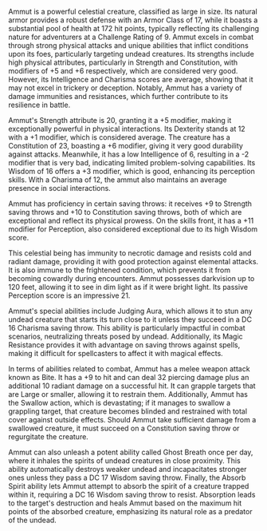 Ammut is a powerful celestial creature, classified as large in size. Its natural armor provides a robust defense with an Armor Class of 17, while it boasts a substantial pool of health at 172 hit points, typically reflecting its challenging nature for adventurers at a Challenge Rating of 9. Ammut excels in combat through strong physical attacks and unique abilities that inflict conditions upon its foes, particularly targeting undead creatures. Its strengths include high physical attributes, particularly in Strength and Constitution, with modifiers of +5 and +6 respectively, which are considered very good. However, its Intelligence and Charisma scores are average, showing that it may not excel in trickery or deception. Notably, Ammut has a variety of damage immunities and resistances, which further contribute to its resilience in battle.

Ammut's Strength attribute is 20, granting it a +5 modifier, making it exceptionally powerful in physical interactions. Its Dexterity stands at 12 with a +1 modifier, which is considered average. The creature has a Constitution of 23, boasting a +6 modifier, giving it very good durability against attacks. Meanwhile, it has a low Intelligence of 6, resulting in a -2 modifier that is very bad, indicating limited problem-solving capabilities. Its Wisdom of 16 offers a +3 modifier, which is good, enhancing its perception skills. With a Charisma of 12, the ammut also maintains an average presence in social interactions.

Ammut has proficiency in certain saving throws: it receives +9 to Strength saving throws and +10 to Constitution saving throws, both of which are exceptional and reflect its physical prowess. On the skills front, it has a +11 modifier for Perception, also considered exceptional due to its high Wisdom score.

This celestial being has immunity to necrotic damage and resists cold and radiant damage, providing it with good protection against elemental attacks. It is also immune to the frightened condition, which prevents it from becoming cowardly during encounters. Ammut possesses darkvision up to 120 feet, allowing it to see in dim light as if it were bright light. Its passive Perception score is an impressive 21.

Ammut's special abilities include Judging Aura, which allows it to stun any undead creature that starts its turn close to it unless they succeed in a DC 16 Charisma saving throw. This ability is particularly impactful in combat scenarios, neutralizing threats posed by undead. Additionally, its Magic Resistance provides it with advantage on saving throws against spells, making it difficult for spellcasters to affect it with magical effects.

In terms of abilities related to combat, Ammut has a melee weapon attack known as Bite. It has a +9 to hit and can deal 32 piercing damage plus an additional 10 radiant damage on a successful hit. It can grapple targets that are Large or smaller, allowing it to restrain them. Additionally, Ammut has the Swallow action, which is devastating; if it manages to swallow a grappling target, that creature becomes blinded and restrained with total cover against outside effects. Should Ammut take sufficient damage from a swallowed creature, it must succeed on a Constitution saving throw or regurgitate the creature.

Ammut can also unleash a potent ability called Ghost Breath once per day, where it inhales the spirits of undead creatures in close proximity. This ability automatically destroys weaker undead and incapacitates stronger ones unless they pass a DC 17 Wisdom saving throw. Finally, the Absorb Spirit ability lets Ammut attempt to absorb the spirit of a creature trapped within it, requiring a DC 16 Wisdom saving throw to resist. Absorption leads to the target's destruction and heals Ammut based on the maximum hit points of the absorbed creature, emphasizing its natural role as a predator of the undead.